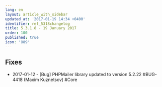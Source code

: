 ```yaml
---
lang: en
layout: article_with_sidebar
updated_at: '2017-01-19 14:34 +0400'
identifier: ref_5318changelog
title: 5.3.1.8 - 19 January 2017
order: 100
published: true
icon: '889'
---
```

## Fixes

* 2017-01-12 - [Bug] PHPMailer library updated to version 5.2.22 #BUG-4418 (Maxim Kuznetsov) #Core
